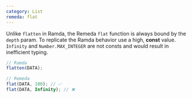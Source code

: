 ```yaml
---
category: List
remeda: flat
---
```


Unlike `flatten` in Ramda, the Remeda `flat` function is always bound by the
`depth` param. To replicate the Ramda behavior use a high, **const** value.
`Infinity` and `Number.MAX_INTEGER` are not consts and would result in
inefficient typing.

```ts
// Ramda
flatten(DATA);

// Remeda
flat(DATA, 100); // ✅
flat(DATA, Infinity); // ❌
```
